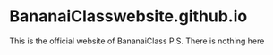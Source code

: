 # BananaiClasswebsite.github.io
This is the official website of BananaiClass
P.S. There is nothing here
